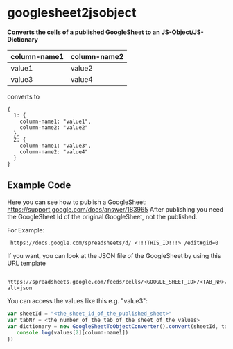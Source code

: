 # googlesheet2jsobject

__Converts the cells of a published GoogleSheet to an JS-Object/JS-Dictionary__

  column-name1|column-name2
  ------------|------------
  value1      |value2      
  value3      |value4      
 
  converts to
 
    {
      1: {
        column-name1: "value1",
        column-name2: "value2"
      },
      2: {
        column-name1: "value3",
        column-name2: "value4"
      }
    }
 
 ## Example Code

 Here you can see how to publish a GoogleSheet: https://support.google.com/docs/answer/183965
 After publishing you need the GoogleSheet Id of the original GoogleSheet, not the published.
 
 For Example:
     
     https://docs.google.com/spreadsheets/d/ <!!!THIS_ID!!!> /edit#gid=0

 If you want, you can look at the JSON file of the GoogleSheet by using this URL template
     
     https://spreadsheets.google.com/feeds/cells/<GOOGLE_SHEET_ID>/<TAB_NR>/public/full?alt=json

  You can access the values like this e.g. "value3":

  ```javascript
  var sheetId = "<the_sheet_id_of_the_published_sheet>"
  var tabNr = <the_number_of_the_tab_of_the_sheet_of_the_values>
  var dictionary = new GoogleSheetToObjectConverter().convert(sheetId, tabNr, function(values){
     console.log(values[2][column-name1])
  })
  ```



